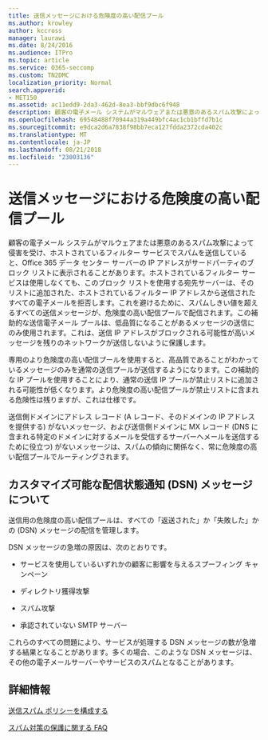 ```yaml
---
title: 送信メッセージにおける危険度の高い配信プール
ms.author: krowley
author: kccross
manager: laurawi
ms.date: 8/24/2016
ms.audience: ITPro
ms.topic: article
ms.service: O365-seccomp
ms.custom: TN2DMC
localization_priority: Normal
search.appverid:
- MET150
ms.assetid: ac11edd9-2da3-462d-8ea3-bbf9dbc6f948
description: 顧客の電子メール システムがマルウェアまたは悪意のあるスパム攻撃によって侵害を受け、ホストされているフィルター サービスでスパムを送信していると、Office 365 データ センター サーバーの IP アドレスがサードパーティのブロック リストに表示されることがあります。
ms.openlocfilehash: 69548488f70944a319a449bfc4ac1cb1bffd7b1c
ms.sourcegitcommit: e9dca2d6a7838f98bb7eca127fdda2372cda402c
ms.translationtype: MT
ms.contentlocale: ja-JP
ms.lasthandoff: 08/21/2018
ms.locfileid: "23003136"
---
```

# <a name="high-risk-delivery-pool-for-outbound-messages"></a>送信メッセージにおける危険度の高い配信プール

顧客の電子メール システムがマルウェアまたは悪意のあるスパム攻撃によって侵害を受け、ホストされているフィルター サービスでスパムを送信していると、Office 365 データ センター サーバーの IP アドレスがサードパーティのブロック リストに表示されることがあります。ホストされているフィルター サービスは使用しなくても、このブロック リストを使用する宛先サーバーは、そのリストに追加された、ホストされているフィルター IP アドレスから送信されたすべての電子メールを拒否します。これを避けるために、スパムしきい値を超えるすべての送信メッセージが、危険度の高い配信プールで配信されます。この補助的な送信電子メール プールは、低品質になることがあるメッセージの送信にのみ使用されます。これは、送信 IP アドレスがブロックされる可能性が高いメッセージを残りのネットワークが送信しないように保護します。
  
専用のより危険度の高い配信プールを使用すると、高品質であることがわかっているメッセージのみを通常の送信プールが送信するようになります。この補助的な IP プールを使用することにより、通常の送信 IP プールが禁止リストに追加される可能性が低くなります。より危険度の高い配信プールが禁止リストに含まれる危険性は残りますが、これは仕様です。
  
送信側ドメインにアドレス レコード (A レコード、そのドメインの IP アドレスを提供する) がないメッセージ、および送信側ドメインに MX レコード (DNS に含まれる特定のドメインに対するメールを受信するサーバーへメールを送信するために役立つ) がないメッセージは、スパムの傾向に関係なく、常に危険度の高い配信プールでルーティングされます。
  
## <a name="understanding-delivery-status-notification-dsn-messages"></a>カスタマイズ可能な配信状態通知 (DSN) メッセージについて

送信用の危険度の高い配信プールは、すべての「返送された」か「失敗した」かの (DSN) メッセージの配信を管理します。
  
DSN メッセージの急増の原因は、次のとおりです。
  
- サービスを使用しているいずれかの顧客に影響を与えるスプーフィング キャンペーン
    
- ディレクトリ獲得攻撃
    
- スパム攻撃
    
- 承認されていない SMTP サーバー
    
これらのすべての問題により、サービスが処理する DSN メッセージの数が急増する結果となることがあります。多くの場合、このような DSN メッセージは、その他の電子メールサーバーやサービスのスパムとなることがあります。
  
## <a name="for-more-information"></a>詳細情報

[送信スパム ポリシーを構成する](configure-the-outbound-spam-policy.md)
  
[スパム対策の保護に関する FAQ](anti-spam-protection-faq.md)
  

